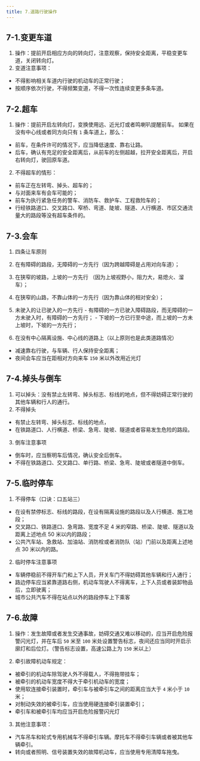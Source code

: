 ```yaml
---
title: 7.道路行驶操作
---
```


## 7-1.变更车道

1. 操作：提前开启相应方向的转向灯，注意观察，保持安全距离，平稳变更车道，关闭转向灯。
2. 变道注意事项：
  - 不得影响相关车道内行驶的机动车的正常行驶；
  - 按顺序依次行驶，不得频繁变道，不得一次性连续变更多条车道。

## 7-2.超车

1. 操作：提前开启左转向灯，变换使用远、近光灯或者鸣喇叭提醒前车。
  如果在没有中心线或者同方向只有 `1` 条车道上，那么：
  - 前车，在条件许可的情况下，应当降低速度、靠右让路。
  - 后车，确认有充足的安全距离后，从前车的左侧超越，拉开安全距离后，开启右转向灯，驶回原车道。

2. 不得超车的情形：
  - 前车正在左转弯、掉头、超车的；
  - 与对面来车有会车可能的；
  - 前车为执行紧急任务的警车、消防车、救护车、工程救险车的；
  - 行经铁路道口、交叉路口、窄桥、弯道、陡坡、隧道、人行横道、市区交通流量大的路段等没有超车条件的。

## 7-3.会车

1. 四条让车原则
  1. 在有障碍的路段，无障碍的一方先行（因为跨越障碍是占用对向车道）；
  2. 在狭窄的坡路，上坡的一方先行 （因为上坡视野小，阻力大，易熄火、溜车）；
  3. 在狭窄的山路，不靠山体的一方先行（因为靠山体的相对安全）；
  4. 未驶入的让已驶入的一方先行
    - 有障碍的一方已驶入障碍路段，而无障碍的一方未驶入时，有障碍的一方先行；
    - 下坡的一方已行至中途，而上坡的一方未上坡时，下坡的一方先行；

2. 在没有中心隔离设施、中心线的道路上（以上原则也是此类道路情况）
  - 减速靠右行驶，与车辆、行人保持安全距离；
  - 夜间会车应当在距相对方向来车 `150` 米以外改用近光灯

## 7-4.掉头与倒车

1. 可以掉头：没有禁止左转弯、掉头标志、标线的地点，但不得妨碍正常行驶的其他车辆和行人的通行。
2. 不得掉头
  - 有禁止左转弯、掉头标志、标线的地点，
  - 在铁路道口、人行横道、桥梁、急弯、陡坡、隧道或者容易发生危险的路段。
3. 倒车注意事项
  - 倒车时，应当察明车后情况，确认安全后倒车。
  - 不得在铁路道口、交叉路口、单行路、桥梁、急弯、陡坡或者隧道中倒车。

## 7-5.临时停车

1. 不得停车（口诀：口五站三）
  - 在设有禁停标志、标线的路段，在设有隔离设施的路段以及人行横道、施工地段；
  - 交叉路口、铁路道口、急弯路、宽度不足 4 米的窄路、桥梁、陡坡、隧道以及距离上述地点 50 米以内的路段；
  - 公共汽车站、急救站、加油站、消防栓或者消防队（站）门前以及距离上述地点 30 米以内的路。

2. 临时停车注意事项
  - 车辆停稳前不得开车门和上下人员，开关车门不得妨碍其他车辆和行人通行；
  - 路边停车应当紧靠道路右侧，机动车驾驶人不得离车，上下人员或者装卸物品后，立即驶离；
  - 城市公共汽车不得在站点以外的路段停车上下乘客

## 7-6.故障

1. 操作：发生故障或者发生交通事故，妨碍交通又难以移动的，应当开启危险报警闪光灯，并在车后 `50` 米至 `100` 米处设置警告标志，夜间还应当同时开启示廓灯和后位灯。（警告标志设置，高速公路上为 `150` 米以上）

2. 牵引故障机动车规定：
  - 被牵引的机动车除驾驶人外不得载人，不得拖带挂车；
  - 被牵引的机动车宽度不得大于牵引机动车的宽度；
  - 使用软连接牵引装置时，牵引车与被牵引车之间的距离应当大于 `4` 米小于 `10` 米；
  - 对制动失效的被牵引车，应当使用硬连接牵引装置牵引；
  - 牵引车和被牵引车均应当开启危险报警闪光灯

3. 其他注意事项：
  - 汽车吊车和轮式专用机械车不得牵引车辆。摩托车不得牵引车辆或者被其他车辆牵引。
  - 转向或者照明、信号装置失效的故障机动车，应当使用专用清障车拖曳。
